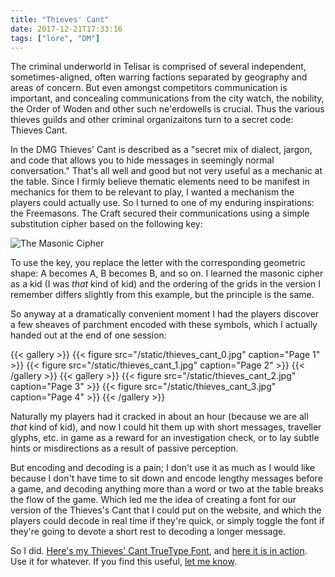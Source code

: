 ```yaml
---
title: "Thieves' Cant"
date: 2017-12-21T17:33:16
tags: ["lore", "DM"]
---
```


The criminal underworld in Telisar is comprised of several independent, sometimes-aligned, often
warring factions separated by geography and areas of concern. But even amongst competitors
communication is important, and concealing communications from the city watch, the nobility, the
Order of Woden and other such ne'erdowells is crucial. Thus the various thieves guilds and other
criminal organizaitons turn to a secret code: Thieves Cant.

<p>
In the DMG Thieves' Cant is described as a "secret mix of dialect, jargon, and code that allows you to
hide messages in seemingly normal conversation." That's all well and good but not very useful as a
mechanic at the table. Since I firmly believe thematic elements need to be manifest in mechanics for
them to be relevant to play, I wanted a mechanism the players could actually use. So I turned to one
of my enduring inspirations: the Freemasons. The Craft secured their communications using a simple 
substitution cipher based on the following key:
</p>

<img src="/static/thieves_cant_cipher.png" alt="The Masonic Cipher" style='border:0; box-shadow:none;'>

To use the key, you replace the letter with the corresponding geometric shape:
A becomes <span class='thieves-cant'>A</span>, B becomes <span class='thieves-cant'>B</span>, and so on.
I learned the masonic cipher as a kid (I was <i>that</i> kind of kid) and the ordering of the grids
in the version I remember differs slightly from this example, but the principle is the same.
<p>
So anyway at a dramatically convenient moment I had the players discover a few sheaves of parchment
encoded with these symbols, which I actually handed out at the end of one session:

{{< gallery >}}
  {{< figure src="/static/thieves_cant_0.jpg" caption="Page 1" >}}
  {{< figure src="/static/thieves_cant_1.jpg" caption="Page 2" >}}
{{< /gallery >}}
{{< gallery >}}
  {{< figure src="/static/thieves_cant_2.jpg" caption="Page 3" >}}
  {{< figure src="/static/thieves_cant_3.jpg" caption="Page 4" >}}
{{< /gallery >}}

<p>
Naturally my players had it cracked in about an hour (because we are all <i>that</i> kind of kid),
and now I could hit them up with short messages, traveller glyphs, etc. in game as a reward for an
investigation check, or to lay subtle hints or misdirections as a result of passive perception.
</p>
<p>
But encoding and decoding is a pain; I don't use it as much as I would like because I don't have
time to sit down and encode lengthy messages before a game, and decoding anything more than a word
or two at the table breaks the flow of the game. Which led me the idea of creating a font for our
version of the Thieves's Cant that I could put on the website, and which the players could decode in
real time if they're quick, or simply toggle the font if they're going to devote a short rest to
decoding a longer message.
</p>
So I did. <a href="https://fontstruct.com/fontstructions/show/1703045/thieves-cant-3">Here's my Thieves' Cant TrueType Font</a>, and <a href='{{< ref "/posts/ginnys_letter" >}}'>here it is in action</a>. Use it for whatever. If you find this useful, <a href="https://mastodon.social/@evilchili">let me know</a>.
